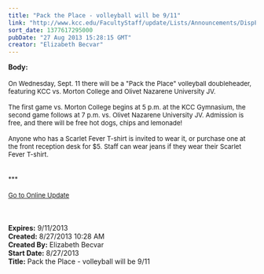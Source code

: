 ```yaml
---
title: "Pack the Place - volleyball will be 9/11"
link: "http://www.kcc.edu/FacultyStaff/update/Lists/Announcements/DispForm.aspx?ID=1217"
sort_date: 1377617295000
pubDate: "27 Aug 2013 15:28:15 GMT"
creator: "Elizabeth Becvar"
---
```


<div><b>Body:</b> <div class="ExternalClass5D06512B20954AD9A59866EB413F8162">
<div> </div>
<div><font size="2">On Wednesday, Sept. 11 there will be a &quot;Pack the Place&quot; volleyball doubleheader, featuring KCC vs. Morton College and Olivet Nazarene University JV.<br /> <br />The first game vs. Morton College begins at 5 p.m. at the KCC Gymnasium, the second game follows at 7 p.m. vs. Olivet Nazarene University JV. Admission is free, and there will be free hot dogs, chips and lemonade!<br /> <br />Anyone who has a Scarlet Fever T-shirt is invited to wear it, or purchase one at the front reception desk for $5. Staff can wear jeans if they wear their Scarlet Fever T-shirt.</font></div>
<div><font size="2"></font> </div>
<div> </div>
<div><font size="2">***</font></div>
<div><font size="2"></font> </div>
<div><font size="2"><a href="/FacultyStaff/update/Pages/dailyupdate.aspx">Go to Online Update</a></font></div>
<div><font size="2"></font> </div>
<div><font size="2">  </font></div>
<div><font size="2"></font> </div></div></div>
<div><b>Expires:</b> 9/11/2013</div>
<div><b>Created:</b> 8/27/2013 10:28 AM</div>
<div><b>Created By:</b> Elizabeth Becvar</div>
<div><b>Start Date:</b> 8/27/2013</div>
<div><b>Title:</b> Pack the Place - volleyball will be 9/11</div>
